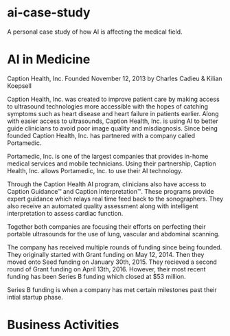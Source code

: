 # ai-case-study
A personal case study of how AI is affecting the medical field. 

# AI in Medicine

Caption Health, Inc.
Founded November 12, 2013 by Charles Cadieu & Kilian Koepsell 

Caption Health, Inc. was created to improve patient care by making access to ultrasound technologies more accessible with the hopes of catching symptoms such as heart disease and heart failure in patients earlier. Along with easier access to ultrasounds, Caption Health, Inc. is using AI to better guide clinicians to avoid poor image quality and misdiagnosis. Since being founded Caption Health, Inc. has partnered with a company called Portamedic. 

Portamedic, Inc. is one of the largest companies that provides in-home medical services and mobile technicians. Using their partnership, Caption Health, Inc. allows Portamedic, Inc. to use their AI technology. 

Through the Caption Health AI program, clinicians also have access to Caption Guidance™ and Caption Interpretation™. These programs provide expert guidance which relays real time feed back to the sonographers. They also receive an automated quality assessment along with intelligent interpretation to assess cardiac function. 

Together both companies are focusing their efforts on perfecting their portable ultrasounds for the use of lung, vascular and abdominal scanning. 

The company has received multiple rounds of funding since being founded. They originally started with Grant funding on May 12, 2014. Then they moved onto Seed funding on January 30th, 2015. They recieved a second round of Grant funding on April 13th, 2016. However, their most recent funding has been Series B funding which closed at $53 million. 

Series B funding is when a company has met certain milestones past their intial startup phase.

# Business Activities
